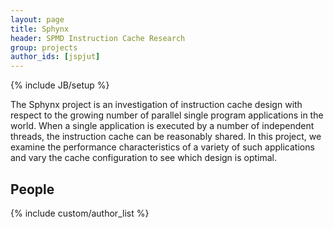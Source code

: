 ```yaml
---
layout: page
title: Sphynx
header: SPMD Instruction Cache Research
group: projects
author_ids: [jspjut]
---
```

{% include JB/setup %}

The Sphynx project is an investigation of instruction cache design
with respect to the growing number of parallel single program
applications in the world.
When a single application is executed by a number of independent
threads, the instruction cache can be reasonably shared.
In this project, we examine the performance characteristics of a
variety of such applications and vary the cache configuration to see
which design is optimal.

## People
<div class="authors">
  {% include custom/author_list %}
</div>
